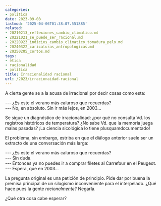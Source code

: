 ```yaml
---
categories:
- política
date: 2023-09-08
lastmod: '2025-04-06T01:38:07.551885'
related:
- 20210213_reflexiones_cambio_climatico.md
- 20221021_se_puede_ser_racional.md
- 20220923_indicios_cambio_climatico_tomadura_pelo.md
- 20240322_caricaturas_antropologicas.md
- 20250205_cortos.md
tags:
- ética
- racionalidad
- política
title: Irracionalidad racional
url: /2023/irracionaidad-racional
---
```


A cierta gente se a la acusa de irracional por decir cosas como esta:

--- ¿Es este el verano más caluroso que recuerdas?\
--- No, en absoluto. Sin ir más lejos, en 2003...

Se sigue un diagnóstico de irracionalidad: ¿por qué no consulta Vd. los registros históricos de temperatura? ¿No sabe Vd. que la memoria juega malas pasadas? ¡La ciencia sicológica lo tiene plusquamdocumentado!

El problema, sin embargo, estriba en que el diálogo anterior suele ser un extracto de una conversación más larga:

--- ¿Es este el verano más caluroso que recuerdas?\
--- Sin duda.\
--- Entonces ya no puedes ir a comprar filetes al Carrefour en el Peugeot.\
--- Espera, que en 2003...

La pregunta original es una petición de principio. Pide dar por buena la premisa principal de un silogismo inconveniente para el interpelado. ¿Qué hace pues la gente _racionalmente_? Negarla.

¿Qué otra cosa cabe esperar?